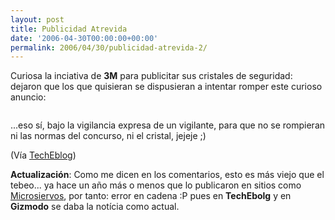 ```yaml
---
layout: post
title: Publicidad Atrevida
date: '2006-04-30T00:00:00+00:00'
permalink: 2006/04/30/publicidad-atrevida-2/
---
```

Curiosa la inciativa de <span style="font-weight:bold;">3M</span> para publicitar sus cristales de seguridad: dejaron que los que quisieran se dispusieran a intentar romper este curioso anuncio:
 
<img style="display:block; margin:0px auto 10px; text-align:center;" src="http://photos1.blogger.com/blogger/6639/1972/1600/money_security.jpg" border="0" alt="" />

...eso sí, bajo la vigilancia expresa de un vigilante, para que no se rompieran ni las normas del concurso, ni el cristal, jejeje ;)

(Vía <a href="http://www.techeblog.com/index.php/tech-gadget/3m-security-glass-advertisement">TechEblog</a>)

<span style="font-weight:bold;">Actualización</span>: Como me dicen en los comentarios, esto es más viejo que el tebeo... ya hace un año más o menos que lo publicaron en sitios como <a href="http://www.microsiervos.com/archivo/mundoreal/cristal-de-seguridad.html">Microsiervos</a>, por tanto: error en cadena :P pues en <span style="font-weight:bold;">TechEbolg</span> y en <span style="font-weight:bold;">Gizmodo</span> se daba la notícia como actual.
